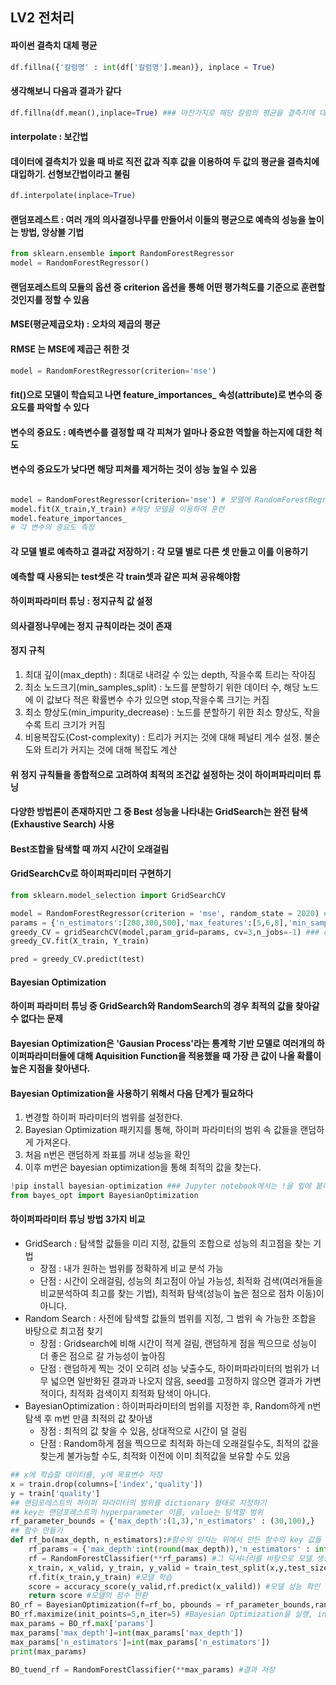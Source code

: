## LV2 전처리
#### 파이썬 결측치 대체 평균
``` python
df.fillna({'칼럼명' : int(df['칼럼명'].mean)}, inplace = True)
```
#### 생각해보니 다음과 결과가 같다
``` python
df.fillna(df.mean(),inplace=True) ### 마찬가지로 해당 칼럼의 평균을 결측치에 대입해줌
```
#### interpolate : 보간법
#### 데이터에 결측치가 있을 때 바로 직전 값과 직후 값을 이용하여 두 값의 평균을 결측치에 대입하기. 선형보간법이라고 불림
``` python
df.interpolate(inplace=True)
```
#### 랜덤포레스트 : 여러 개의 의사결정나무를 만들어서 이들의 평균으로 예측의 성능을 높이는 방법, 앙상블 기법
``` python
from sklearn.ensemble import RandomForestRegressor
model = RandomForestRegressor()
```
#### 랜덤포레스트의 모듈의 옵션 중 criterion 옵션을 통해 어떤 평가척도를 기준으로 훈련할 것인지를 정할 수 있음
#### MSE(평균제곱오차) : 오차의 제곱의 평균
#### RMSE 는 MSE에 제곱근 취한 것
``` python
model = RandomForestRegressor(criterion='mse')
```
#### fit()으로 모델이 학습되고 나면 feature_importances_ 속성(attribute)로 변수의 중요도를 파악할 수 있다
#### 변수의 중요도 : 예측변수를 결정할 때 각 피쳐가 얼마나 중요한 역할을 하는지에 대한 척도
#### 변수의 중요도가 낮다면 해당 피쳐를 제거하는 것이 성능 높일 수 있음
``` python

model = RandomForestRegressor(criterion='mse') # 모델에 RandomForestRegressor 대입
model.fit(X_train,Y_train) #해당 모델을 이용하여 훈련
model.feature_importances_
# 각 변수의 중요도 측정
```
#### 각 모델 별로 예측하고 결과값 저장하기 : 각 모델 별로 다른 셋 만들고 이를 이용하기
#### 예측할 때 사용되는 test셋은 각 train셋과 같은 피쳐 공유해야함
#### 하이퍼파라미터 튜닝 : 정지규칙 값 설정
#### 의사결정나무에는 정지 규칙이라는 것이 존재
#### 정지 규칙
1. 최대 깊이(max_depth) : 최대로 내려갈 수 있는 depth, 작을수록 트리는 작아짐
2. 최소 노드크기(min_samples_split) : 노드를 분할하기 위한 데이터 수, 해당 노드에 이 값보다 적은 확률변수 수가 있으면 stop,작을수록 크기는 커짐
3. 최소 향상도(min_impurity_decrease) : 노드를 분할하기 위한 최소 향상도, 작을수록 트리 크기가 커짐
4. 비용복잡도(Cost-complexity) : 트리가 커지는 것에 대해 페널티 계수 설정. 불순도와 트리가 커지는 것에 대해 복잡도 계산

#### 위 정지 규칙들을 종합적으로 고려하여 최적의 조건값 설정하는 것이 하이퍼파리미터 튜닝
#### 다양한 방법론이 존재하지만 그 중 Best 성능을 나타내는 GridSearch는 완전 탐색(Exhaustive Search) 사용
#### Best조합을 탐색할 때 까지 시간이 오래걸림

#### GridSearchCv로 하이퍼파리미터 구현하기
``` python
from sklearn.model_selection import GridSearchCV

model = RandomForestRegressor(criterion = 'mse', random_state = 2020) ## 추출값 고정시키기
params = {'n_estimators':[200,300,500],'max_features':[5,6,8],'min_samples_leaf':[1,3,5]}### parameter 설정하기
greedy_CV = gridSearchCV(model,param_grid=params, cv=3,n_jobs=-1) ### cv는 교차검증, n_jobs=-1 : 컴퓨터의 모든 코어 사용
greedy_CV.fit(X_train, Y_train)

pred = greedy_CV.predict(test)
```
#### Bayesian Optimization
#### 하이퍼 파라미터 튜닝 중 GridSearch와 RandomSearch의 경우 최적의 값을 찾아갈 수 없다는 문제
#### Bayesian Optimization은 'Gausian Process'라는 통계학 기반 모델로 여러개의 하이퍼파라미터들에 대해 Aquisition Function을 적용했을 때 가장 큰 값이 나올 확률이 높은 지점을 찾아낸다.
#### Bayesian Optimization을 사용하기 위해서 다음 단계가 필요하다
1. 변경할 하이퍼 파라미터의 범위를 설정한다.
2. Bayesian Optimization 패키지를 통해, 하이퍼 파라미터의 범위 속 값들을 랜덤하게 가져온다.
3. 처음 n번은 랜덤하게 좌표를 꺼내 성능을 확인
4. 이후 m번은 bayesian optimization을 통해 최적의 값을 찾는다.
``` python
!pip install bayesian-optimization ### Jupyter notebook에서는 !을 앞에 붙여 패키지 설치
from bayes_opt import BayesianOptimization
```
#### 하이퍼파라미터 튜닝 방법 3가지 비교
- GridSearch : 탐색할 값들을 미리 지정, 값들의 조합으로 성능의 최고점을 찾는 기법
    - 장점 : 내가 원하는 범위를 정확하게 비교 분석 가능
    - 단점 : 시간이 오래걸림, 성능의 최고점이 아닐 가능성, 최적화 검색(여러개들을 비교분석하여 최고를 찾는 기법), 최적화 탐색(성능이 높은 점으로 점차 이동)이 아니다.
- Random Search : 사전에 탐색할 값들의 범위를 지정, 그 범위 속 가능한 조합을 바탕으로 최고점 찾기
    - 장점 : Gridsearch에 비해 시간이 적게 걸림, 랜덤하게 점을 찍으므로 성능이 더 좋은 점으로 갈 가능성이 높아짐
    - 단점 : 랜덤하게 찍는 것이 오히려 성능 낮출수도, 하이퍼파라미터의 범위가 너무 넓으면 일반화된 결과과 나오지 않음, seed를 고정하지 않으면 결과가 가변적이다, 최적화 검색이지 최적화 탐색이 아니다.
- BayesianOptimization : 하이퍼파라미터의 범위를 지정한 후, Random하게 n번 탐색 후 m번 만큼 최적의 값 찾아냄
    - 장점 : 최적의 값 찾을 수 있음, 상대적으로 시간이 덜 걸림
    - 단점 : Random하게 점을 찍으므로 최적화 하는데 오래걸릴수도, 최적의 값을 찾는게 불가능할 수도, 최적화 이전에 이미 최적값을 보유할 수도 있음
``` python
## x에 학습할 데이터를, y에 목표변수 저장
x = train.drop(columns=['index','quality'])
y = train['quality']
## 랜덤포레스트의 하이퍼 파라미터의 범위를 dictionary 형태로 지정하기
## key는 랜덤포레스트의 hyperparameter 이름, value는 탐색할 범위
rf_parameter_bounds = {'max_depth':(1,3),'n_estimators' : (30,100),}
## 함수 만들기
def rf_bo(max_depth, n_estimators):#함수의 인자는 위에서 만든 함수의 key 값들
    rf_params = {'max_depth':int(round(max_depth)),'n_estimators' : int(round(n_estimators)),}#함수 속 인자를 통해 받아와 새롭게 하이퍼파라미터 딕셔너리 생성
    rf = RandomForestClassifier(**rf_params) #그 딕셔너리를 바탕으로 모델 생성
    x_train, x_valid, y_train, y_valid = train_test_split(x,y,test_size = 0.2,)#train_test_split활용하여 데이터를 train/valid로 나누기
    rf.fit(x_train,y_train) #모델 학습
    score = accuracy_score(y_valid,rf.predict(x_valild)) #모델 성능 확인
    return score #모델의 점수 반환
BO_rf = BayesianOptimization(f=rf_bo, pbounds = rf_parameter_bounds,random_state=0) #pbounds는 하이퍼파라미터의 최소~최대값
BO_rf.maximize(init_points=5,n_iter=5) #Bayesian Optimization을 실행, init_points는 몇 번 탐색할지, n_iter는 최적 값을 몇 번 찾아갈지
max_params = BO_rf.max['params']
max_params['max_depth']=int(max_params['max_depth'])
max_params['n_estimators']=int(max_params['n_estimators'])
print(max_params)

BO_tuend_rf = RandomForestClassifier(**max_params) #결과 저장
```
